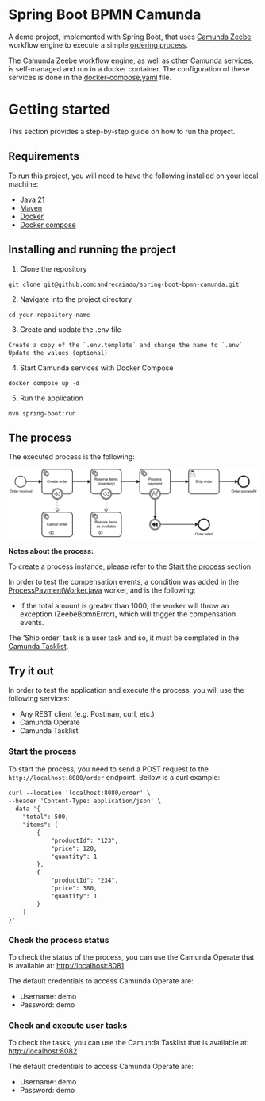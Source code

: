 # Spring Boot BPMN Camunda

A demo project, implemented with Spring Boot, that uses [Camunda Zeebe](https://camunda.com/platform/zeebe/) workflow engine to execute a simple [ordering process](#the-process).

The Camunda Zeebe workflow engine, as well as other Camunda services, is self-managed and run in a docker container. The configuration of these services is done in the [docker-compose.yaml](docker-compose.yaml) file.

# Getting started

This section provides a step-by-step guide on how to run the project.

## Requirements

To run this project, you will need to have the following installed on your local machine:
- [Java 21](https://www.oracle.com/java/technologies/downloads/#java21)
- [Maven](https://maven.apache.org/download.cgi)
- [Docker](https://docs.docker.com/engine/install/)
- [Docker compose](https://docs.docker.com/compose/install/)

## Installing and running the project

1. Clone the repository
```shell
git clone git@github.com:andrecaiado/spring-boot-bpmn-camunda.git
```

2. Navigate into the project directory
```shell
cd your-repository-name
```

3. Create and update the .env file
```text
Create a copy of the `.env.template` and change the name to `.env`
Update the values (optional)
````

4. Start Camunda services with Docker Compose
```shell
docker compose up -d
```

5. Run the application
```shell 
mvn spring-boot:run
```

## The process

The executed process is the following:

![process-order.png](src/main/resources/process-order.png)

**Notes about the process:**

To create a process instance, please refer to the [Start the process](#start-the-process) section.

In order to test the compensation events, a condition was added in the [ProcessPaymentWorker.java](src/main/java/com/example/springbootbpmncamunda/process/ProcessPaymentWorker.java) worker, and is the following:
- If the total amount is greater than 1000, the worker will throw an exception (ZeebeBpmnError), which will trigger the compensation events.

The 'Ship order' task is a user task and so, it must be completed in the [Camunda Tasklist](#check-and-execute-user-tasks).

## Try it out

In order to test the application and execute the process, you will use the following services:

- Any REST client (e.g. Postman, curl, etc.)
- Camunda Operate
- Camunda Tasklist

### Start the process

To start the process, you need to send a POST request to the `http://localhost:8080/order` endpoint. Bellow is a curl example:

```shell
curl --location 'localhost:8080/order' \
--header 'Content-Type: application/json' \
--data '{
    "total": 500,
    "items": [
        {
            "productId": "123",
            "price": 120,
            "quantity": 1
        },
        {
            "productId": "234",
            "price": 380,
            "quantity": 1
        }
    ]
}'
```

### Check the process status

To check the status of the process, you can use the Camunda Operate that is available at: [http://localhost:8081](http://localhost:8081)

The default credentials to access Camunda Operate are:
- Username: demo
- Password: demo

### Check and execute user tasks

To check the tasks, you can use the Camunda Tasklist that is available at: [http://localhost:8082](http://localhost:8082)

The default credentials to access Camunda Operate are:
- Username: demo
- Password: demo
